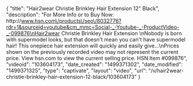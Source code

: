 {
    "title": "Hair2wear Christie Brinkley Hair Extension  12\" Black",
    "description": "For More Info or to Buy Now: http:\/\/www.hsn.com\/products\/seo\/8032776?rdr=1&sourceid=youtube&cm_mmc=Social-_-Youtube-_-ProductVideo-_-099876\nHair2wear Christie Brinkley Hair Extension  \nNobody is born with supermodel looks, but that doesn't mean you can't have supermodel hair! This onepiece hair extension will quickly and easily give...\nPrices shown on the previously recorded video may not represent the current price.  View hsn.com to view the current selling price. HSN Item #099876",
    "videoid": "103604173",
    "date_created": "1499371302",
    "date_modified": "1499371325",
    "type": "captivate",
    "layout": "video",
    "url": "\/v\/hair2wear-christie-brinkley-hair-extension-12-black\/103604173"
}